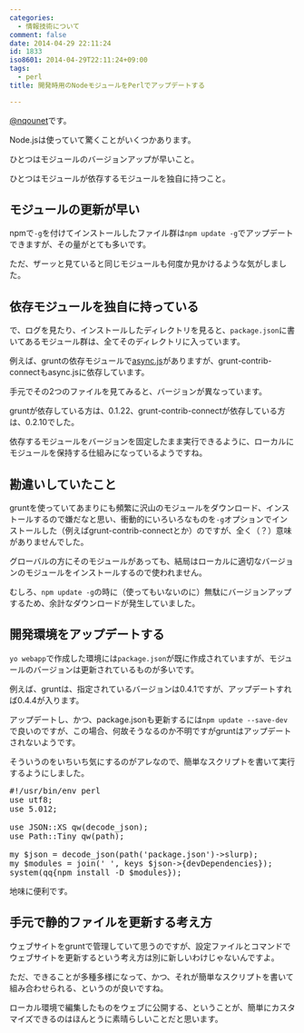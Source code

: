 ```yaml
---
categories:
  - 情報技術について
comment: false
date: 2014-04-29 22:11:24
id: 1833
iso8601: 2014-04-29T22:11:24+09:00
tags:
  - perl
title: 開発時用のNodeモジュールをPerlでアップデートする

---
```


<p><a href="https://twitter.com/nqounet">@nqounet</a>です。</p>

<p>Node.jsは使っていて驚くことがいくつかあります。</p>



<p>ひとつはモジュールのバージョンアップが早いこと。</p>

<p>ひとつはモジュールが依存するモジュールを独自に持つこと。</p>

<h2>モジュールの更新が早い</h2>

<p>npmで<code>-g</code>を付けてインストールしたファイル群は<code>npm update -g</code>でアップデートできますが、その量がとても多いです。</p>

<p>ただ、ザーッと見ていると同じモジュールも何度か見かけるような気がしました。</p>

<h2>依存モジュールを独自に持っている</h2>

<p>で、ログを見たり、インストールしたディレクトリを見ると、<code>package.json</code>に書いてあるモジュール群は、全てそのディレクトリに入っています。</p>

<p>例えば、gruntの依存モジュールで<a href="https://www.npmjs.org/package/async">async.js</a>がありますが、grunt-contrib-connectもasync.jsに依存しています。</p>

<p>手元でその2つのファイルを見てみると、バージョンが異なっています。</p>

<p>gruntが依存している方は、0.1.22、grunt-contrib-connectが依存している方は、0.2.10でした。</p>

<p>依存するモジュールをバージョンを固定したまま実行できるように、ローカルにモジュールを保持する仕組みになっているようですね。</p>

<h2>勘違いしていたこと</h2>

<p>gruntを使っていてあまりにも頻繁に沢山のモジュールをダウンロード、インストールするので嫌だなと思い、衝動的にいろいろなものを<code>-g</code>オプションでインストールした（例えばgrunt-contrib-connectとか）のですが、全く（？）意味がありませんでした。</p>

<p>グローバルの方にそのモジュールがあっても、結局はローカルに適切なバージョンのモジュールをインストールするので使われません。</p>

<p>むしろ、<code>npm update -g</code>の時に（使ってもいないのに）無駄にバージョンアップするため、余計なダウンロードが発生していました。</p>

<h2>開発環境をアップデートする</h2>

<p><code>yo webapp</code>で作成した環境には<code>package.json</code>が既に作成されていますが、モジュールのバージョンは更新されているものが多いです。</p>

<p>例えば、gruntは、指定されているバージョンは0.4.1ですが、アップデートすれば0.4.4が入ります。</p>

<p>アップデートし、かつ、package.jsonも更新するには<code>npm update --save-dev</code>で良いのですが、この場合、何故そうなるのか不明ですがgruntはアップデートされないようです。</p>

<p>そういうのをいちいち気にするのがアレなので、簡単なスクリプトを書いて実行するようにしました。</p>

<pre class="lang:perl">
#!/usr/bin/env perl
use utf8;
use 5.012;

use JSON::XS qw(decode_json);
use Path::Tiny qw(path);

my $json = decode_json(path('package.json')->slurp);
my $modules = join(' ', keys $json->{devDependencies});
system(qq{npm install -D $modules});
</pre>

<p>地味に便利です。</p>

<h2>手元で静的ファイルを更新する考え方</h2>

<p>ウェブサイトをgruntで管理していて思うのですが、設定ファイルとコマンドでウェブサイトを更新するという考え方は別に新しいわけじゃないんですよ。</p>

<p>ただ、できることが多種多様になって、かつ、それが簡単なスクリプトを書いて組み合わせられる、というのが良いですね。</p>

<p>ローカル環境で編集したものをウェブに公開する、ということが、簡単にカスタマイズできるのはほんとうに素晴らしいことだと思います。</p>
    	